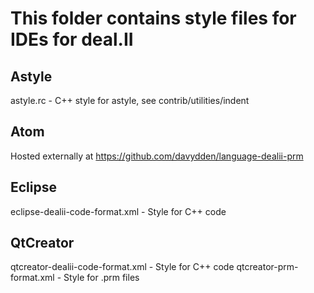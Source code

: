 This folder contains style files for IDEs for deal.II
==============================================================

Astyle
------

astyle.rc - C++ style for astyle, see contrib/utilities/indent


Atom
----

Hosted externally at https://github.com/davydden/language-dealii-prm


Eclipse
-------

eclipse-dealii-code-format.xml - Style for C++ code


QtCreator
---------

qtcreator-dealii-code-format.xml - Style for C++ code
qtcreator-prm-format.xml - Style for .prm files

